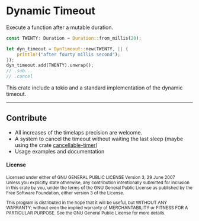 # Dynamic Timeout

Execute a function after a mutable duration.

```rust
const TWENTY: Duration = Duration::from_millis(20);

let dyn_timeout = DynTimeout::new(TWENTY, || {
    println!("after fourty millis second");
});
dyn_timeout.add(TWENTY).unwrap();
// .sub...
// .cancel
```

This crate include a tokio and a standard implementation of the dynamic timeout.

---
## Contribute

- All increases of the timelaps precision are welcome.
- A system to cancel the timeout without waiting the last sleep (maybe using the crate [cancellable-timer](https://crates.io/crates/cancellable-timer))
- Usage examples and documentation


#### License

<sup>
Licensed under either of GNU GENERAL PUBLIC LICENSE Version 3, 29 June 2007
</sup>

<br>

<sub>
Unless you explicitly state otherwise, any contribution intentionally submitted
for inclusion in this crate by you, under the terms of the GNU General Public License as published by the Free Software Foundation, either version 3 of the License.

This program is distributed in the hope that it will be useful, but WITHOUT ANY WARRANTY; without even the implied warranty of MERCHANTABILITY or FITNESS FOR A PARTICULAR PURPOSE.  See the GNU General Public License for more details.
</sub>

